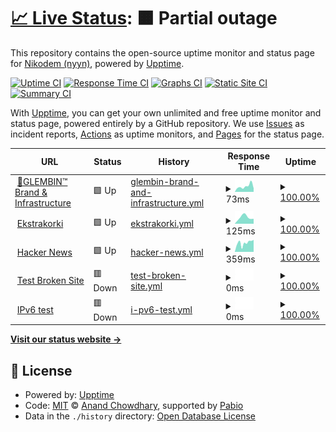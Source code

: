 # [📈 Live Status](https://demo.upptime.js.org): <!--live status--> **🟧 Partial outage**

This repository contains the open-source uptime monitor and status page for [Nikodem (nyyn)](https://nglembin.pl), powered by [Upptime](https://github.com/upptime/upptime).

[![Uptime CI](https://github.com/nglembin/status/workflows/Uptime%20CI/badge.svg)](https://github.com/nglembin/status/actions?query=workflow%3A%22Uptime+CI%22)
[![Response Time CI](https://github.com/nglembin/status/workflows/Response%20Time%20CI/badge.svg)](https://github.com/nglembin/status/actions?query=workflow%3A%22Response+Time+CI%22)
[![Graphs CI](https://github.com/nglembin/status/workflows/Graphs%20CI/badge.svg)](https://github.com/nglembin/status/actions?query=workflow%3A%22Graphs+CI%22)
[![Static Site CI](https://github.com/nglembin/status/workflows/Static%20Site%20CI/badge.svg)](https://github.com/nglembin/status/actions?query=workflow%3A%22Static+Site+CI%22)
[![Summary CI](https://github.com/nglembin/status/workflows/Summary%20CI/badge.svg)](https://github.com/nglembin/status/actions?query=workflow%3A%22Summary+CI%22)

With [Upptime](https://upptime.js.org), you can get your own unlimited and free uptime monitor and status page, powered entirely by a GitHub repository. We use [Issues](https://github.com/nglembin/status/issues) as incident reports, [Actions](https://github.com/nglembin/status/actions) as uptime monitors, and [Pages](https://demo.upptime.js.org) for the status page.

<!--start: status pages-->
<!-- This summary is generated by Upptime (https://github.com/upptime/upptime) -->
<!-- Do not edit this manually, your changes will be overwritten -->
<!-- prettier-ignore -->
| URL | Status | History | Response Time | Uptime |
| --- | ------ | ------- | ------------- | ------ |
| <img alt="" src="https://icons.duckduckgo.com/ip3/www.google.com.ico" height="13"> [🔹GLEMBIN™ Brand & Infrastructure](https://www.google.com) | 🟩 Up | [glembin-brand-and-infrastructure.yml](https://github.com/nglembin/status/commits/HEAD/history/glembin-brand-and-infrastructure.yml) | <details><summary><img alt="Response time graph" src="./graphs/glembin-brand-and-infrastructure/response-time-week.png" height="20"> 73ms</summary><br><a href="https://status.glembin.pl/history/glembin-brand-and-infrastructure"><img alt="Response time 73" src="https://img.shields.io/endpoint?url=https%3A%2F%2Fraw.githubusercontent.com%2Fnglembin%2Fstatus%2FHEAD%2Fapi%2Fglembin-brand-and-infrastructure%2Fresponse-time.json"></a><br><a href="https://status.glembin.pl/history/glembin-brand-and-infrastructure"><img alt="24-hour response time 73" src="https://img.shields.io/endpoint?url=https%3A%2F%2Fraw.githubusercontent.com%2Fnglembin%2Fstatus%2FHEAD%2Fapi%2Fglembin-brand-and-infrastructure%2Fresponse-time-day.json"></a><br><a href="https://status.glembin.pl/history/glembin-brand-and-infrastructure"><img alt="7-day response time 73" src="https://img.shields.io/endpoint?url=https%3A%2F%2Fraw.githubusercontent.com%2Fnglembin%2Fstatus%2FHEAD%2Fapi%2Fglembin-brand-and-infrastructure%2Fresponse-time-week.json"></a><br><a href="https://status.glembin.pl/history/glembin-brand-and-infrastructure"><img alt="30-day response time 73" src="https://img.shields.io/endpoint?url=https%3A%2F%2Fraw.githubusercontent.com%2Fnglembin%2Fstatus%2FHEAD%2Fapi%2Fglembin-brand-and-infrastructure%2Fresponse-time-month.json"></a><br><a href="https://status.glembin.pl/history/glembin-brand-and-infrastructure"><img alt="1-year response time 73" src="https://img.shields.io/endpoint?url=https%3A%2F%2Fraw.githubusercontent.com%2Fnglembin%2Fstatus%2FHEAD%2Fapi%2Fglembin-brand-and-infrastructure%2Fresponse-time-year.json"></a></details> | <details><summary><a href="https://status.glembin.pl/history/glembin-brand-and-infrastructure">100.00%</a></summary><a href="https://status.glembin.pl/history/glembin-brand-and-infrastructure"><img alt="All-time uptime 100.00%" src="https://img.shields.io/endpoint?url=https%3A%2F%2Fraw.githubusercontent.com%2Fnglembin%2Fstatus%2FHEAD%2Fapi%2Fglembin-brand-and-infrastructure%2Fuptime.json"></a><br><a href="https://status.glembin.pl/history/glembin-brand-and-infrastructure"><img alt="24-hour uptime 100.00%" src="https://img.shields.io/endpoint?url=https%3A%2F%2Fraw.githubusercontent.com%2Fnglembin%2Fstatus%2FHEAD%2Fapi%2Fglembin-brand-and-infrastructure%2Fuptime-day.json"></a><br><a href="https://status.glembin.pl/history/glembin-brand-and-infrastructure"><img alt="7-day uptime 100.00%" src="https://img.shields.io/endpoint?url=https%3A%2F%2Fraw.githubusercontent.com%2Fnglembin%2Fstatus%2FHEAD%2Fapi%2Fglembin-brand-and-infrastructure%2Fuptime-week.json"></a><br><a href="https://status.glembin.pl/history/glembin-brand-and-infrastructure"><img alt="30-day uptime 100.00%" src="https://img.shields.io/endpoint?url=https%3A%2F%2Fraw.githubusercontent.com%2Fnglembin%2Fstatus%2FHEAD%2Fapi%2Fglembin-brand-and-infrastructure%2Fuptime-month.json"></a><br><a href="https://status.glembin.pl/history/glembin-brand-and-infrastructure"><img alt="1-year uptime 100.00%" src="https://img.shields.io/endpoint?url=https%3A%2F%2Fraw.githubusercontent.com%2Fnglembin%2Fstatus%2FHEAD%2Fapi%2Fglembin-brand-and-infrastructure%2Fuptime-year.json"></a></details>
| <img alt="" src="https://icons.duckduckgo.com/ip3/ekstrakorki.pl.ico" height="13"> [Ekstrakorki](https://ekstrakorki.pl/) | 🟩 Up | [ekstrakorki.yml](https://github.com/nglembin/status/commits/HEAD/history/ekstrakorki.yml) | <details><summary><img alt="Response time graph" src="./graphs/ekstrakorki/response-time-week.png" height="20"> 125ms</summary><br><a href="https://status.glembin.pl/history/ekstrakorki"><img alt="Response time 125" src="https://img.shields.io/endpoint?url=https%3A%2F%2Fraw.githubusercontent.com%2Fnglembin%2Fstatus%2FHEAD%2Fapi%2Fekstrakorki%2Fresponse-time.json"></a><br><a href="https://status.glembin.pl/history/ekstrakorki"><img alt="24-hour response time 125" src="https://img.shields.io/endpoint?url=https%3A%2F%2Fraw.githubusercontent.com%2Fnglembin%2Fstatus%2FHEAD%2Fapi%2Fekstrakorki%2Fresponse-time-day.json"></a><br><a href="https://status.glembin.pl/history/ekstrakorki"><img alt="7-day response time 125" src="https://img.shields.io/endpoint?url=https%3A%2F%2Fraw.githubusercontent.com%2Fnglembin%2Fstatus%2FHEAD%2Fapi%2Fekstrakorki%2Fresponse-time-week.json"></a><br><a href="https://status.glembin.pl/history/ekstrakorki"><img alt="30-day response time 125" src="https://img.shields.io/endpoint?url=https%3A%2F%2Fraw.githubusercontent.com%2Fnglembin%2Fstatus%2FHEAD%2Fapi%2Fekstrakorki%2Fresponse-time-month.json"></a><br><a href="https://status.glembin.pl/history/ekstrakorki"><img alt="1-year response time 125" src="https://img.shields.io/endpoint?url=https%3A%2F%2Fraw.githubusercontent.com%2Fnglembin%2Fstatus%2FHEAD%2Fapi%2Fekstrakorki%2Fresponse-time-year.json"></a></details> | <details><summary><a href="https://status.glembin.pl/history/ekstrakorki">100.00%</a></summary><a href="https://status.glembin.pl/history/ekstrakorki"><img alt="All-time uptime 100.00%" src="https://img.shields.io/endpoint?url=https%3A%2F%2Fraw.githubusercontent.com%2Fnglembin%2Fstatus%2FHEAD%2Fapi%2Fekstrakorki%2Fuptime.json"></a><br><a href="https://status.glembin.pl/history/ekstrakorki"><img alt="24-hour uptime 100.00%" src="https://img.shields.io/endpoint?url=https%3A%2F%2Fraw.githubusercontent.com%2Fnglembin%2Fstatus%2FHEAD%2Fapi%2Fekstrakorki%2Fuptime-day.json"></a><br><a href="https://status.glembin.pl/history/ekstrakorki"><img alt="7-day uptime 100.00%" src="https://img.shields.io/endpoint?url=https%3A%2F%2Fraw.githubusercontent.com%2Fnglembin%2Fstatus%2FHEAD%2Fapi%2Fekstrakorki%2Fuptime-week.json"></a><br><a href="https://status.glembin.pl/history/ekstrakorki"><img alt="30-day uptime 100.00%" src="https://img.shields.io/endpoint?url=https%3A%2F%2Fraw.githubusercontent.com%2Fnglembin%2Fstatus%2FHEAD%2Fapi%2Fekstrakorki%2Fuptime-month.json"></a><br><a href="https://status.glembin.pl/history/ekstrakorki"><img alt="1-year uptime 100.00%" src="https://img.shields.io/endpoint?url=https%3A%2F%2Fraw.githubusercontent.com%2Fnglembin%2Fstatus%2FHEAD%2Fapi%2Fekstrakorki%2Fuptime-year.json"></a></details>
| <img alt="" src="https://icons.duckduckgo.com/ip3/news.ycombinator.com.ico" height="13"> [Hacker News](https://news.ycombinator.com) | 🟩 Up | [hacker-news.yml](https://github.com/nglembin/status/commits/HEAD/history/hacker-news.yml) | <details><summary><img alt="Response time graph" src="./graphs/hacker-news/response-time-week.png" height="20"> 359ms</summary><br><a href="https://status.glembin.pl/history/hacker-news"><img alt="Response time 359" src="https://img.shields.io/endpoint?url=https%3A%2F%2Fraw.githubusercontent.com%2Fnglembin%2Fstatus%2FHEAD%2Fapi%2Fhacker-news%2Fresponse-time.json"></a><br><a href="https://status.glembin.pl/history/hacker-news"><img alt="24-hour response time 359" src="https://img.shields.io/endpoint?url=https%3A%2F%2Fraw.githubusercontent.com%2Fnglembin%2Fstatus%2FHEAD%2Fapi%2Fhacker-news%2Fresponse-time-day.json"></a><br><a href="https://status.glembin.pl/history/hacker-news"><img alt="7-day response time 359" src="https://img.shields.io/endpoint?url=https%3A%2F%2Fraw.githubusercontent.com%2Fnglembin%2Fstatus%2FHEAD%2Fapi%2Fhacker-news%2Fresponse-time-week.json"></a><br><a href="https://status.glembin.pl/history/hacker-news"><img alt="30-day response time 359" src="https://img.shields.io/endpoint?url=https%3A%2F%2Fraw.githubusercontent.com%2Fnglembin%2Fstatus%2FHEAD%2Fapi%2Fhacker-news%2Fresponse-time-month.json"></a><br><a href="https://status.glembin.pl/history/hacker-news"><img alt="1-year response time 359" src="https://img.shields.io/endpoint?url=https%3A%2F%2Fraw.githubusercontent.com%2Fnglembin%2Fstatus%2FHEAD%2Fapi%2Fhacker-news%2Fresponse-time-year.json"></a></details> | <details><summary><a href="https://status.glembin.pl/history/hacker-news">100.00%</a></summary><a href="https://status.glembin.pl/history/hacker-news"><img alt="All-time uptime 100.00%" src="https://img.shields.io/endpoint?url=https%3A%2F%2Fraw.githubusercontent.com%2Fnglembin%2Fstatus%2FHEAD%2Fapi%2Fhacker-news%2Fuptime.json"></a><br><a href="https://status.glembin.pl/history/hacker-news"><img alt="24-hour uptime 100.00%" src="https://img.shields.io/endpoint?url=https%3A%2F%2Fraw.githubusercontent.com%2Fnglembin%2Fstatus%2FHEAD%2Fapi%2Fhacker-news%2Fuptime-day.json"></a><br><a href="https://status.glembin.pl/history/hacker-news"><img alt="7-day uptime 100.00%" src="https://img.shields.io/endpoint?url=https%3A%2F%2Fraw.githubusercontent.com%2Fnglembin%2Fstatus%2FHEAD%2Fapi%2Fhacker-news%2Fuptime-week.json"></a><br><a href="https://status.glembin.pl/history/hacker-news"><img alt="30-day uptime 100.00%" src="https://img.shields.io/endpoint?url=https%3A%2F%2Fraw.githubusercontent.com%2Fnglembin%2Fstatus%2FHEAD%2Fapi%2Fhacker-news%2Fuptime-month.json"></a><br><a href="https://status.glembin.pl/history/hacker-news"><img alt="1-year uptime 100.00%" src="https://img.shields.io/endpoint?url=https%3A%2F%2Fraw.githubusercontent.com%2Fnglembin%2Fstatus%2FHEAD%2Fapi%2Fhacker-news%2Fuptime-year.json"></a></details>
| <img alt="" src="https://icons.duckduckgo.com/ip3/thissitedoesnotexist.koj.co.ico" height="13"> [Test Broken Site](https://thissitedoesnotexist.koj.co) | 🟥 Down | [test-broken-site.yml](https://github.com/nglembin/status/commits/HEAD/history/test-broken-site.yml) | <details><summary><img alt="Response time graph" src="./graphs/test-broken-site/response-time-week.png" height="20"> 0ms</summary><br><a href="https://status.glembin.pl/history/test-broken-site"><img alt="Response time 0" src="https://img.shields.io/endpoint?url=https%3A%2F%2Fraw.githubusercontent.com%2Fnglembin%2Fstatus%2FHEAD%2Fapi%2Ftest-broken-site%2Fresponse-time.json"></a><br><a href="https://status.glembin.pl/history/test-broken-site"><img alt="24-hour response time 0" src="https://img.shields.io/endpoint?url=https%3A%2F%2Fraw.githubusercontent.com%2Fnglembin%2Fstatus%2FHEAD%2Fapi%2Ftest-broken-site%2Fresponse-time-day.json"></a><br><a href="https://status.glembin.pl/history/test-broken-site"><img alt="7-day response time 0" src="https://img.shields.io/endpoint?url=https%3A%2F%2Fraw.githubusercontent.com%2Fnglembin%2Fstatus%2FHEAD%2Fapi%2Ftest-broken-site%2Fresponse-time-week.json"></a><br><a href="https://status.glembin.pl/history/test-broken-site"><img alt="30-day response time 0" src="https://img.shields.io/endpoint?url=https%3A%2F%2Fraw.githubusercontent.com%2Fnglembin%2Fstatus%2FHEAD%2Fapi%2Ftest-broken-site%2Fresponse-time-month.json"></a><br><a href="https://status.glembin.pl/history/test-broken-site"><img alt="1-year response time 0" src="https://img.shields.io/endpoint?url=https%3A%2F%2Fraw.githubusercontent.com%2Fnglembin%2Fstatus%2FHEAD%2Fapi%2Ftest-broken-site%2Fresponse-time-year.json"></a></details> | <details><summary><a href="https://status.glembin.pl/history/test-broken-site">100.00%</a></summary><a href="https://status.glembin.pl/history/test-broken-site"><img alt="All-time uptime 100.00%" src="https://img.shields.io/endpoint?url=https%3A%2F%2Fraw.githubusercontent.com%2Fnglembin%2Fstatus%2FHEAD%2Fapi%2Ftest-broken-site%2Fuptime.json"></a><br><a href="https://status.glembin.pl/history/test-broken-site"><img alt="24-hour uptime 100.00%" src="https://img.shields.io/endpoint?url=https%3A%2F%2Fraw.githubusercontent.com%2Fnglembin%2Fstatus%2FHEAD%2Fapi%2Ftest-broken-site%2Fuptime-day.json"></a><br><a href="https://status.glembin.pl/history/test-broken-site"><img alt="7-day uptime 100.00%" src="https://img.shields.io/endpoint?url=https%3A%2F%2Fraw.githubusercontent.com%2Fnglembin%2Fstatus%2FHEAD%2Fapi%2Ftest-broken-site%2Fuptime-week.json"></a><br><a href="https://status.glembin.pl/history/test-broken-site"><img alt="30-day uptime 100.00%" src="https://img.shields.io/endpoint?url=https%3A%2F%2Fraw.githubusercontent.com%2Fnglembin%2Fstatus%2FHEAD%2Fapi%2Ftest-broken-site%2Fuptime-month.json"></a><br><a href="https://status.glembin.pl/history/test-broken-site"><img alt="1-year uptime 100.00%" src="https://img.shields.io/endpoint?url=https%3A%2F%2Fraw.githubusercontent.com%2Fnglembin%2Fstatus%2FHEAD%2Fapi%2Ftest-broken-site%2Fuptime-year.json"></a></details>
| <img alt="" src="https://icons.duckduckgo.com/ip3/null.ico" height="13"> [IPv6 test](forwardemail.net) | 🟥 Down | [i-pv6-test.yml](https://github.com/nglembin/status/commits/HEAD/history/i-pv6-test.yml) | <details><summary><img alt="Response time graph" src="./graphs/i-pv6-test/response-time-week.png" height="20"> 0ms</summary><br><a href="https://status.glembin.pl/history/i-pv6-test"><img alt="Response time 0" src="https://img.shields.io/endpoint?url=https%3A%2F%2Fraw.githubusercontent.com%2Fnglembin%2Fstatus%2FHEAD%2Fapi%2Fi-pv6-test%2Fresponse-time.json"></a><br><a href="https://status.glembin.pl/history/i-pv6-test"><img alt="24-hour response time 0" src="https://img.shields.io/endpoint?url=https%3A%2F%2Fraw.githubusercontent.com%2Fnglembin%2Fstatus%2FHEAD%2Fapi%2Fi-pv6-test%2Fresponse-time-day.json"></a><br><a href="https://status.glembin.pl/history/i-pv6-test"><img alt="7-day response time 0" src="https://img.shields.io/endpoint?url=https%3A%2F%2Fraw.githubusercontent.com%2Fnglembin%2Fstatus%2FHEAD%2Fapi%2Fi-pv6-test%2Fresponse-time-week.json"></a><br><a href="https://status.glembin.pl/history/i-pv6-test"><img alt="30-day response time 0" src="https://img.shields.io/endpoint?url=https%3A%2F%2Fraw.githubusercontent.com%2Fnglembin%2Fstatus%2FHEAD%2Fapi%2Fi-pv6-test%2Fresponse-time-month.json"></a><br><a href="https://status.glembin.pl/history/i-pv6-test"><img alt="1-year response time 0" src="https://img.shields.io/endpoint?url=https%3A%2F%2Fraw.githubusercontent.com%2Fnglembin%2Fstatus%2FHEAD%2Fapi%2Fi-pv6-test%2Fresponse-time-year.json"></a></details> | <details><summary><a href="https://status.glembin.pl/history/i-pv6-test">100.00%</a></summary><a href="https://status.glembin.pl/history/i-pv6-test"><img alt="All-time uptime 100.00%" src="https://img.shields.io/endpoint?url=https%3A%2F%2Fraw.githubusercontent.com%2Fnglembin%2Fstatus%2FHEAD%2Fapi%2Fi-pv6-test%2Fuptime.json"></a><br><a href="https://status.glembin.pl/history/i-pv6-test"><img alt="24-hour uptime 100.00%" src="https://img.shields.io/endpoint?url=https%3A%2F%2Fraw.githubusercontent.com%2Fnglembin%2Fstatus%2FHEAD%2Fapi%2Fi-pv6-test%2Fuptime-day.json"></a><br><a href="https://status.glembin.pl/history/i-pv6-test"><img alt="7-day uptime 100.00%" src="https://img.shields.io/endpoint?url=https%3A%2F%2Fraw.githubusercontent.com%2Fnglembin%2Fstatus%2FHEAD%2Fapi%2Fi-pv6-test%2Fuptime-week.json"></a><br><a href="https://status.glembin.pl/history/i-pv6-test"><img alt="30-day uptime 100.00%" src="https://img.shields.io/endpoint?url=https%3A%2F%2Fraw.githubusercontent.com%2Fnglembin%2Fstatus%2FHEAD%2Fapi%2Fi-pv6-test%2Fuptime-month.json"></a><br><a href="https://status.glembin.pl/history/i-pv6-test"><img alt="1-year uptime 100.00%" src="https://img.shields.io/endpoint?url=https%3A%2F%2Fraw.githubusercontent.com%2Fnglembin%2Fstatus%2FHEAD%2Fapi%2Fi-pv6-test%2Fuptime-year.json"></a></details>

<!--end: status pages-->

[**Visit our status website →**](https://demo.upptime.js.org)

## 📄 License

- Powered by: [Upptime](https://github.com/upptime/upptime)
- Code: [MIT](./LICENSE) © [Anand Chowdhary](https://anandchowdhary.com), supported by [Pabio](https://pabio.com)
- Data in the `./history` directory: [Open Database License](https://opendatacommons.org/licenses/odbl/1-0/)
